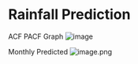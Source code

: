 # Rainfall Prediction

ACF PACF Graph
![image](https://github.com/user-attachments/assets/b6abfdad-21d9-4b32-9ccf-3f21e54c61b4)


Monthly Predicted 
![image.png](attachment:image.png)

